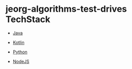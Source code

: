# jeorg-algorithms-test-drives TechStack

- [Java](https://www.oracle.com/nl/java/)

- [Kotlin](https://kotlinlang.org/)

- [Python](https://www.python.org/)

- [NodeJS](https://nodejs.org/en/)